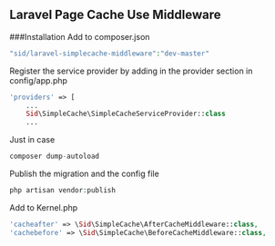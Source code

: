 ## Laravel Page Cache Use Middleware

###Installation
Add to composer.json

```php
"sid/laravel-simplecache-middleware":"dev-master"
```


Register the service provider by adding in the provider section in config/app.php

```php
'providers' => [
    ...
    Sid\SimpleCache\SimpleCacheServiceProvider::class
    ...
```

Just in case

```php
composer dump-autoload
```

Publish the migration and the config file

```php
php artisan vendor:publish
```

Add to Kernel.php

```php
'cacheafter' => \Sid\SimpleCache\AfterCacheMiddleware::class,
'cachebefore' => \Sid\SimpleCache\BeforeCacheMiddleware::class,
```